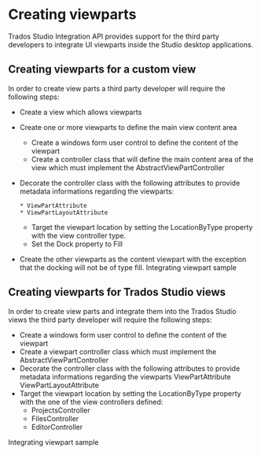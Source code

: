 Creating viewparts
====

Trados Studio Integration API provides support for the third party developers to integrate UI viewparts inside the Studio desktop applications.

Creating viewparts for a custom view
----
In order to create view parts a third party developer will require the following steps:

* Create a view which allows viewparts
* Create one or more viewparts to define the main view content area
    * Create a windows form user control to define the content of the viewpart
    * Create a controller class that will define the main content area of the view which must implement the AbstractViewPartController
* Decorate the controller class with the following attributes to provide metadata informations regarding the viewparts: 
  
      * ViewPartAttribute 
      * ViewPartLayoutAttribute
    * Target the viewpart location by setting the LocationByType property with the view controller type.
    * Set the Dock property to Fill
  
* Create the other viewparts as the content viewpart with the exception that the docking will not be of type fill.
Integrating viewpart sample

Creating viewparts for Trados Studio views
-----
In order to create view parts and integrate them into the Trados Studio views the third party developer will require the following steps:

* Create a windows form user control to define the content of the viewpart
* Create a viewpart controller class which must implement the AbstractViewPartController
* Decorate the controller class with the following attributes to provide metadata informations regarding the viewparts
ViewPartAttribute
ViewPartLayoutAttribute
* Target the viewpart location by setting the LocationByType property with the one of the view controllers defined:
    * ProjectsController
    * FilesController
    * EditorController
  
Integrating viewpart sample